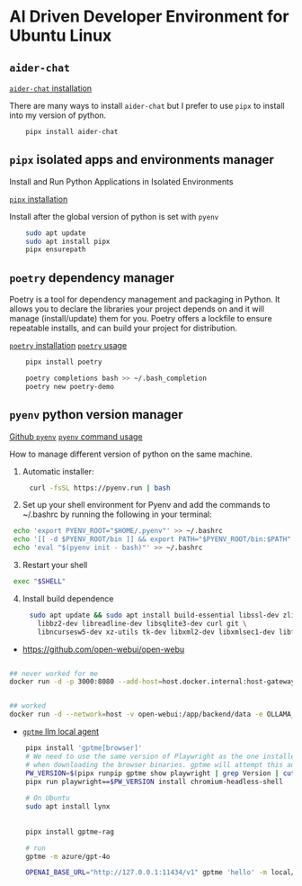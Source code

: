 # AI Driven Developer Environment for Ubuntu Linux

## `aider-chat`

[`aider-chat` installation](https://aider.chat/docs/install.html)

There are many ways to install `aider-chat` but I prefer to use `pipx` to install into my version of python.

```bash
    pipx install aider-chat
```

## `pipx` isolated apps and environments manager

Install and Run Python Applications in Isolated Environments

[`pipx` installation](https://pipx.pypa.io/stable/installation/)

Install after the global version of python is set with `pyenv`

```bash
    sudo apt update
    sudo apt install pipx
    pipx ensurepath
```

## `poetry` dependency manager

Poetry is a tool for dependency management and packaging in Python. It allows you to declare the libraries your project depends on and it will manage (install/update) them for you. Poetry offers a lockfile to ensure repeatable installs, and can build your project for distribution.

[`poetry` installation](https://python-poetry.org/docs/#installation)
[`poetry` usage](https://python-poetry.org/docs/basic-usage/)

```bash
    pipx install poetry

    poetry completions bash >> ~/.bash_completion
    poetry new poetry-demo
```

## `pyenv` python version manager

[Github `pyenv`](https://github.com/pyenv/pyenv)
[`pyenv` command usage](https://github.com/pyenv/pyenv/blob/master/COMMANDS.md)

How to manage different version of python on the same machine.

1. Automatic installer:

```bash
     curl -fsSL https://pyenv.run | bash
```

2. Set up your shell environment for Pyenv and add the commands to ~/.bashrc by running the following in your terminal:

 ```bash
  echo 'export PYENV_ROOT="$HOME/.pyenv"' >> ~/.bashrc
  echo '[[ -d $PYENV_ROOT/bin ]] && export PATH="$PYENV_ROOT/bin:$PATH"' >> ~/.bashrc
  echo 'eval "$(pyenv init - bash)"' >> ~/.bashrc
 ```

3. Restart your shell

 ```bash
  exec "$SHELL"
 ```

4. Install build dependence

 ```bash
      sudo apt update && sudo apt install build-essential libssl-dev zlib1g-dev \
        libbz2-dev libreadline-dev libsqlite3-dev curl git \
        libncursesw5-dev xz-utils tk-dev libxml2-dev libxmlsec1-dev libffi-dev liblzma-dev
```

- https://github.com/open-webui/open-webu

```bash

## never worked for me
docker run -d -p 3000:8080 --add-host=host.docker.internal:host-gateway -v open-webui:/app/backend/data --name open-webui --restart always ghcr.io/open-webui/open-webui:main


## worked
docker run -d --network=host -v open-webui:/app/backend/data -e OLLAMA_BASE_URL=http://127.0.0.1:11434 --name open-webui --restart always ghcr.io/open-webui/open-webui:main

```

- [`gptme` llm local agent](https://github.com/ErikBjare/gptme)

```bash
    pipx install 'gptme[browser]'
    # We need to use the same version of Playwright as the one installed by gptme
    # when downloading the browser binaries. gptme will attempt this automatically
    PW_VERSION=$(pipx runpip gptme show playwright | grep Version | cut -d' ' -f2)
    pipx run playwright==$PW_VERSION install chromium-headless-shell
    
    # On Ubuntu
    sudo apt install lynx
    
    
    pipx install gptme-rag

    # run 
    gptme -m azure/gpt-4o

    OPENAI_BASE_URL="http://127.0.0.1:11434/v1" gptme 'hello' -m local/llama3.2:latest
```
